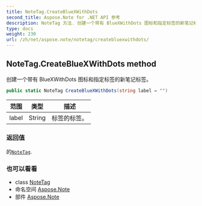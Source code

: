 ```yaml
---
title: NoteTag.CreateBlueXWithDots
second_title: Aspose.Note for .NET API 参考
description: NoteTag 方法. 创建一个带有 BlueXWithDots 图标和指定标签的新笔记标签
type: docs
weight: 230
url: /zh/net/aspose.note/notetag/createbluexwithdots/
---
```

## NoteTag.CreateBlueXWithDots method

创建一个带有 BlueXWithDots 图标和指定标签的新笔记标签。

```csharp
public static NoteTag CreateBlueXWithDots(string label = "")
```

| 范围 | 类型 | 描述 |
| --- | --- | --- |
| label | String | 标签的标签。 |

### 返回值

的[`NoteTag`](../).

### 也可以看看

* class [NoteTag](../)
* 命名空间 [Aspose.Note](../../notetag/)
* 部件 [Aspose.Note](../../../)


